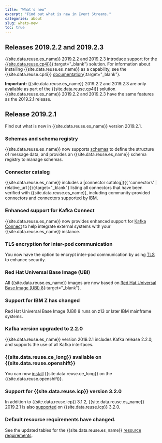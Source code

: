 ```yaml
---
title: "What's new"
excerpt: "Find out what is new in Event Streams."
categories: about
slug: whats-new
toc: true
---
```


## Releases 2019.2.2 and 2019.2.3

{{site.data.reuse.es_name}} 2019.2.2 and 2019.2.3 introduce support for the [{{site.data.reuse.cp4i}}](https://www.ibm.com/support/knowledgecenter/SSGT7J_19.3/welcome.html){:target="_blank"} solution. For information about installing {{site.data.reuse.es_name}} as a capability, see the {{site.data.reuse.cp4i}} [documentation](https://www.ibm.com/support/knowledgecenter/SSGT7J_19.3/install/install_event_streams.html){:target="_blank"}.

**Important:** {{site.data.reuse.es_name}} 2019.2.2 and 2019.2.3 are only available as part of the {{site.data.reuse.cp4i}} solution. {{site.data.reuse.es_name}} 2019.2.2 and 2019.2.3 have the same features as the 2019.2.1 release.

## Release 2019.2.1

Find out what is new in {{site.data.reuse.es_name}} version 2019.2.1.

### Schemas and schema registry

{{site.data.reuse.es_name}} now supports [schemas](../../schemas/overview/) to define the structure of message data, and provides an {{site.data.reuse.es_name}} schema registry to manage schemas.

### Connector catalog

{{site.data.reuse.es_name}} includes a [connector catalog]({{ 'connectors' | relative_url }}){:target="_blank"} listing all connectors that have been verified with {{site.data.reuse.es_name}}, including  community-provided connectors and connectors supported by IBM.

### Enhanced support for Kafka Connect

{{site.data.reuse.es_name}} now provides enhanced support for [Kafka Connect](../../connecting/connectors/) to help integrate external systems with your {{site.data.reuse.es_name}} instance.

### TLS encryption for inter-pod communication

You now have the option to encrypt inter-pod communication by using [TLS](../../installing/planning/#securing-communication-between-pods) to enhance security.

### Red Hat Universal Base Image (UBI)

All {{site.data.reuse.es_name}} images are now based on [Red Hat Universal Base Image (UBI) 8](https://www.redhat.com/en/blog/introducing-red-hat-universal-base-image){:target="_blank"}.

### Support for IBM Z has changed
Red Hat Universal Base Image (UBI) 8 runs on z13 or later IBM mainframe systems.

### Kafka version upgraded to 2.2.0

{{site.data.reuse.es_name}} version 2019.2.1 includes Kafka release 2.2.0, and supports the use of all Kafka interfaces.

### {{site.data.reuse.ce_long}} available on {{site.data.reuse.openshift}}

You can now [install](../../installing/trying-out/) {{site.data.reuse.ce_long}} on the {{site.data.reuse.openshift}}.

### Support for {{site.data.reuse.icp}} version 3.2.0

In addition to {{site.data.reuse.icp}} 3.1.2, {{site.data.reuse.es_name}} 2019.2.1 is also [supported](../../installing/prerequisites/#container-environment) on {{site.data.reuse.icp}} 3.2.0.

### Default resource requirements have changed.

See the updated tables for the {{site.data.reuse.es_name}} [resource requirements](../../installing/prerequisites/#helm-resource-requirements).
